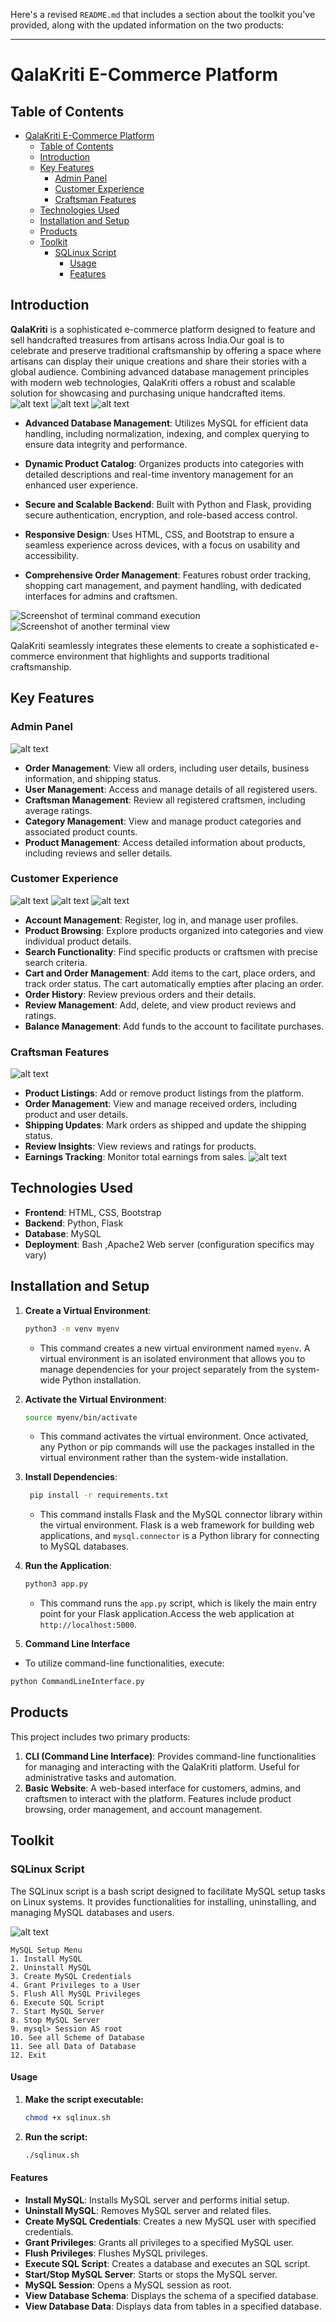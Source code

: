 Here's a revised `README.md` that includes a section about the toolkit you've provided, along with the updated information on the two products:

---

# QalaKriti E-Commerce Platform

## Table of Contents

- [QalaKriti E-Commerce Platform](#qalakriti-e-commerce-platform)
  - [Table of Contents](#table-of-contents)
  - [Introduction](#introduction)
  - [Key Features](#key-features)
    - [Admin Panel](#admin-panel)
    - [Customer Experience](#customer-experience)
    - [Craftsman Features](#craftsman-features)
  - [Technologies Used](#technologies-used)
  - [Installation and Setup](#installation-and-setup)
  - [Products](#products)
  - [Toolkit](#toolkit)
    - [SQLinux Script](#sqlinux-script)
      - [Usage](#usage)
      - [Features](#features)

## Introduction

**QalaKriti** is a sophisticated e-commerce platform designed to feature and sell handcrafted treasures from artisans across India.Our goal is to celebrate and preserve traditional craftsmanship by offering a space where artisans can display their unique creations and share their stories with a global audience. Combining advanced database management principles with modern web technologies, QalaKriti offers a robust and scalable solution for showcasing and purchasing unique handcrafted items.
![alt text](Archive/imgs/image-1.png)
![alt text](Archive/imgs/image-2.png)
![alt text](Archive/imgs/img6.jpg)

- **Advanced Database Management**: Utilizes MySQL for efficient data handling, including normalization, indexing, and complex querying to ensure data integrity and performance.

- **Dynamic Product Catalog**: Organizes products into categories with detailed descriptions and real-time inventory management for an enhanced user experience.

- **Secure and Scalable Backend**: Built with Python and Flask, providing secure authentication, encryption, and role-based access control.

- **Responsive Design**: Uses HTML, CSS, and Bootstrap to ensure a seamless experience across devices, with a focus on usability and accessibility.

- **Comprehensive Order Management**: Features robust order tracking, shopping cart management, and payment handling, with dedicated interfaces for admins and craftsmen.

![Screenshot of terminal command execution](Archive/3/Terminal%20Session%20SS/Screenshot%20from%202024-02-12%2023-31-01.png)
![Screenshot of another terminal view](Archive/3/Terminal%20Session%20SS/Screenshot%20from%202024-02-12%2023-29-42.png)

QalaKriti seamlessly integrates these elements to create a sophisticated e-commerce environment that highlights and supports traditional craftsmanship.


## Key Features

### Admin Panel
![alt text](Archive/imgs/image-4.png)
- **Order Management**: View all orders, including user details, business information, and shipping status.
- **User Management**: Access and manage details of all registered users.
- **Craftsman Management**: Review all registered craftsmen, including average ratings.
- **Category Management**: View and manage product categories and associated product counts.
- **Product Management**: Access detailed information about products, including reviews and seller details.

### Customer Experience
![alt text](Archive/imgs/image-5.png)
![alt text](Archive/imgs/image-6.png)
![alt text](Archive/imgs/image-7.png)
- **Account Management**: Register, log in, and manage user profiles.
- **Product Browsing**: Explore products organized into categories and view individual product details.
- **Search Functionality**: Find specific products or craftsmen with precise search criteria.
- **Cart and Order Management**: Add items to the cart, place orders, and track order status. The cart automatically empties after placing an order.
- **Order History**: Review previous orders and their details.
- **Review Management**: Add, delete, and view product reviews and ratings.
- **Balance Management**: Add funds to the account to facilitate purchases.

### Craftsman Features
![alt text](Archive/imgs/image-3.png)

- **Product Listings**: Add or remove product listings from the platform.
- **Order Management**: View and manage received orders, including product and user details.
- **Shipping Updates**: Mark orders as shipped and update the shipping status.
- **Review Insights**: View reviews and ratings for products.
- **Earnings Tracking**: Monitor total earnings from sales.
![alt text](Archive/imgs/img11.jpg)
## Technologies Used

- **Frontend**: HTML, CSS, Bootstrap
- **Backend**: Python, Flask 
- **Database**: MySQL
- **Deployment**: Bash ,Apache2 Web server (configuration specifics may vary)

## Installation and Setup
1. **Create a Virtual Environment**:
   ```bash
   python3 -m venv myenv
   ```
   - This command creates a new virtual environment named `myenv`. A virtual environment is an isolated environment that allows you to manage dependencies for your project separately from the system-wide Python installation.

2. **Activate the Virtual Environment**:
   ```bash
   source myenv/bin/activate
   ```
   - This command activates the virtual environment. Once activated, any Python or pip commands will use the packages installed in the virtual environment rather than the system-wide installation.

3. **Install Dependencies**:
   ```bash
    pip install -r requirements.txt
   ```
   - This command installs Flask and the MySQL connector library within the virtual environment. Flask is a web framework for building web applications, and `mysql.connector` is a Python library for connecting to MySQL databases.

4. **Run the Application**:
   ```bash
   python3 app.py
   ```
   - This command runs the `app.py` script, which is likely the main entry point for your Flask application.Access the web application at `http://localhost:5000`.

5.  **Command Line Interface**
   - To utilize command-line functionalities, execute:
   ```bash
   python CommandLineInterface.py
   ```

## Products

This project includes two primary products:

1. **CLI (Command Line Interface)**: Provides command-line functionalities for managing and interacting with the QalaKriti platform. Useful for administrative tasks and automation.
2. **Basic Website**: A web-based interface for customers, admins, and craftsmen to interact with the platform. Features include product browsing, order management, and account management.

## Toolkit

### SQLinux Script
The SQLinux script is a bash script designed to facilitate MySQL setup tasks on Linux systems. It provides functionalities for installing, uninstalling, and managing MySQL databases and users. 

![alt text](Archive/imgs/image.png)
```
MySQL Setup Menu
1. Install MySQL
2. Uninstall MySQL
3. Create MySQL Credentials
4. Grant Privileges to a User
5. Flush All MySQL Privileges
6. Execute SQL Script
7. Start MySQL Server
8. Stop MySQL Server
9. mysql> Session AS root
10. See all Scheme of Database
11. See all Data of Database
12. Exit
```


#### Usage

1. **Make the script executable:**
   ```bash
   chmod +x sqlinux.sh
   ```

2. **Run the script:**
   ```bash
   ./sqlinux.sh
   ```

#### Features

- **Install MySQL**: Installs MySQL server and performs initial setup.
- **Uninstall MySQL**: Removes MySQL server and related files.
- **Create MySQL Credentials**: Creates a new MySQL user with specified credentials.
- **Grant Privileges**: Grants all privileges to a specified MySQL user.
- **Flush Privileges**: Flushes MySQL privileges.
- **Execute SQL Script**: Creates a database and executes an SQL script.
- **Start/Stop MySQL Server**: Starts or stops the MySQL server.
- **MySQL Session**: Opens a MySQL session as root.
- **View Database Schema**: Displays the schema of a specified database.
- **View Database Data**: Displays data from tables in a specified database.

